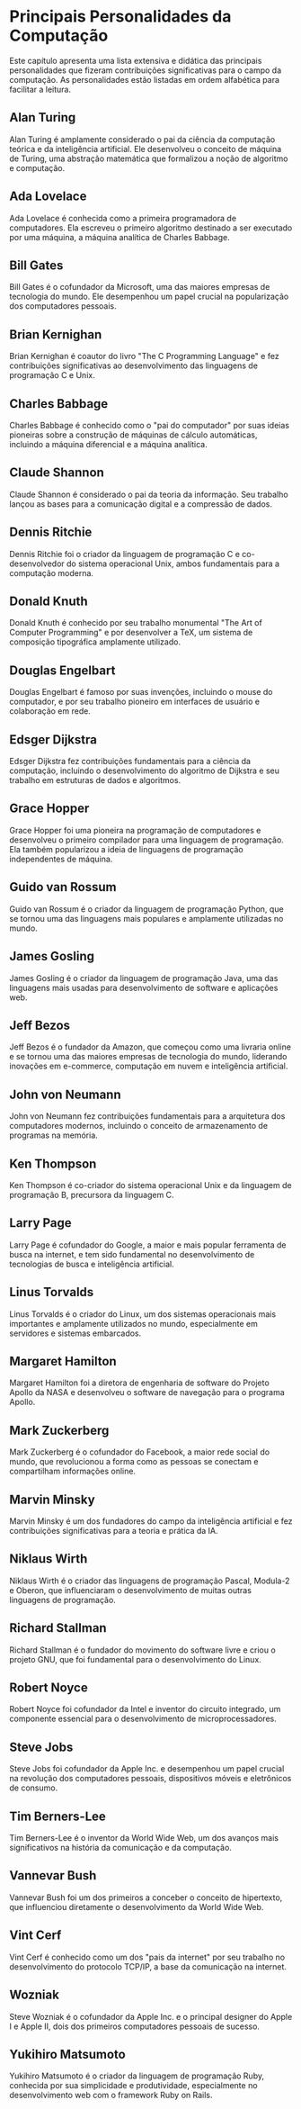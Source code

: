 # Principais Personalidades da Computação

Este capítulo apresenta uma lista extensiva e didática das principais personalidades que fizeram contribuições significativas para o campo da computação. As personalidades estão listadas em ordem alfabética para facilitar a leitura.

## Alan Turing
Alan Turing é amplamente considerado o pai da ciência da computação teórica e da inteligência artificial. Ele desenvolveu o conceito de máquina de Turing, uma abstração matemática que formalizou a noção de algoritmo e computação.

## Ada Lovelace
Ada Lovelace é conhecida como a primeira programadora de computadores. Ela escreveu o primeiro algoritmo destinado a ser executado por uma máquina, a máquina analítica de Charles Babbage.

## Bill Gates
Bill Gates é o cofundador da Microsoft, uma das maiores empresas de tecnologia do mundo. Ele desempenhou um papel crucial na popularização dos computadores pessoais.

## Brian Kernighan
Brian Kernighan é coautor do livro "The C Programming Language" e fez contribuições significativas ao desenvolvimento das linguagens de programação C e Unix.

## Charles Babbage
Charles Babbage é conhecido como o "pai do computador" por suas ideias pioneiras sobre a construção de máquinas de cálculo automáticas, incluindo a máquina diferencial e a máquina analítica.

## Claude Shannon
Claude Shannon é considerado o pai da teoria da informação. Seu trabalho lançou as bases para a comunicação digital e a compressão de dados.

## Dennis Ritchie
Dennis Ritchie foi o criador da linguagem de programação C e co-desenvolvedor do sistema operacional Unix, ambos fundamentais para a computação moderna.

## Donald Knuth
Donald Knuth é conhecido por seu trabalho monumental "The Art of Computer Programming" e por desenvolver a TeX, um sistema de composição tipográfica amplamente utilizado.

## Douglas Engelbart
Douglas Engelbart é famoso por suas invenções, incluindo o mouse do computador, e por seu trabalho pioneiro em interfaces de usuário e colaboração em rede.

## Edsger Dijkstra
Edsger Dijkstra fez contribuições fundamentais para a ciência da computação, incluindo o desenvolvimento do algoritmo de Dijkstra e seu trabalho em estruturas de dados e algoritmos.

## Grace Hopper
Grace Hopper foi uma pioneira na programação de computadores e desenvolveu o primeiro compilador para uma linguagem de programação. Ela também popularizou a ideia de linguagens de programação independentes de máquina.

## Guido van Rossum
Guido van Rossum é o criador da linguagem de programação Python, que se tornou uma das linguagens mais populares e amplamente utilizadas no mundo.

## James Gosling
James Gosling é o criador da linguagem de programação Java, uma das linguagens mais usadas para desenvolvimento de software e aplicações web.

## Jeff Bezos
Jeff Bezos é o fundador da Amazon, que começou como uma livraria online e se tornou uma das maiores empresas de tecnologia do mundo, liderando inovações em e-commerce, computação em nuvem e inteligência artificial.

## John von Neumann
John von Neumann fez contribuições fundamentais para a arquitetura dos computadores modernos, incluindo o conceito de armazenamento de programas na memória.

## Ken Thompson
Ken Thompson é co-criador do sistema operacional Unix e da linguagem de programação B, precursora da linguagem C.

## Larry Page
Larry Page é cofundador do Google, a maior e mais popular ferramenta de busca na internet, e tem sido fundamental no desenvolvimento de tecnologias de busca e inteligência artificial.

## Linus Torvalds
Linus Torvalds é o criador do Linux, um dos sistemas operacionais mais importantes e amplamente utilizados no mundo, especialmente em servidores e sistemas embarcados.

## Margaret Hamilton
Margaret Hamilton foi a diretora de engenharia de software do Projeto Apollo da NASA e desenvolveu o software de navegação para o programa Apollo.

## Mark Zuckerberg
Mark Zuckerberg é o cofundador do Facebook, a maior rede social do mundo, que revolucionou a forma como as pessoas se conectam e compartilham informações online.

## Marvin Minsky
Marvin Minsky é um dos fundadores do campo da inteligência artificial e fez contribuições significativas para a teoria e prática da IA.

## Niklaus Wirth
Niklaus Wirth é o criador das linguagens de programação Pascal, Modula-2 e Oberon, que influenciaram o desenvolvimento de muitas outras linguagens de programação.

## Richard Stallman
Richard Stallman é o fundador do movimento do software livre e criou o projeto GNU, que foi fundamental para o desenvolvimento do Linux.

## Robert Noyce
Robert Noyce foi cofundador da Intel e inventor do circuito integrado, um componente essencial para o desenvolvimento de microprocessadores.

## Steve Jobs
Steve Jobs foi cofundador da Apple Inc. e desempenhou um papel crucial na revolução dos computadores pessoais, dispositivos móveis e eletrônicos de consumo.

## Tim Berners-Lee
Tim Berners-Lee é o inventor da World Wide Web, um dos avanços mais significativos na história da comunicação e da computação.

## Vannevar Bush
Vannevar Bush foi um dos primeiros a conceber o conceito de hipertexto, que influenciou diretamente o desenvolvimento da World Wide Web.

## Vint Cerf
Vint Cerf é conhecido como um dos "pais da internet" por seu trabalho no desenvolvimento do protocolo TCP/IP, a base da comunicação na internet.

## Wozniak
Steve Wozniak é o cofundador da Apple Inc. e o principal designer do Apple I e Apple II, dois dos primeiros computadores pessoais de sucesso.

## Yukihiro Matsumoto
Yukihiro Matsumoto é o criador da linguagem de programação Ruby, conhecida por sua simplicidade e produtividade, especialmente no desenvolvimento web com o framework Ruby on Rails.
